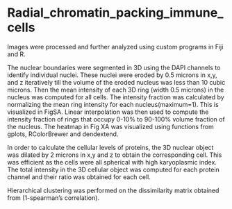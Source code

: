 # Radial_chromatin_packing_immune_cells
Images were processed and further analyzed using custom programs in Fiji and R. 

The nuclear boundaries were segmented in 3D using the DAPI channels to identify individual nuclei. These nuclei were eroded by 0.5 microns in x,y, and z iteratively till the volume of the eroded nucleus was less than 10 cubic microns. Then the mean intensity of each 3D ring (width 0.5 microns) in the nucleus was computed for all cells. The intensity fraction was calculated by normalizing the mean ring intensity for each nucleus(maximum=1). This is visualized in FigSA. Linear interpolation was then used to compute the intensity fraction of rings that occupy  0-10% to 90-100% volume fraction of the nucleus. The heatmap in Fig XA was visualized using functions from gplots, RColorBrewer and dendextend. 

In order to calculate the cellular levels of proteins, the 3D nuclear object was dilated by 2 microns in x,y and z to obtain the corresponding cell. This was efficient as the cells were all spherical with high karyoplasmic index. The total intensity in the 3D cellular object was computed for each protein channel and their ratio was obtained for each cell. 

Hierarchical clustering was performed on the dissimilarity matrix obtained from (1-spearman’s correlation). 
